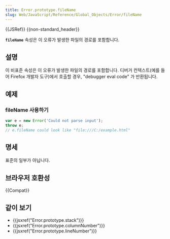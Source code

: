 ```yaml
---
title: Error.prototype.fileName
slug: Web/JavaScript/Reference/Global_Objects/Error/fileName
---
```


{{JSRef}} {{non-standard_header}}

**`fileName`** 속성은 이 오류가 발생한 파일의 경로를 포함합니다.

## 설명

이 비표준 속성은 이 오류가 발생한 파일의 경로를 포함합니다. 디버거 컨텍스트(예를 들어 Firefox 개발자 도구)에서 호출할 경우, "debugger eval code" 가 반환됩니다.

## 예제

### fileName 사용하기

```js
var e = new Error('Could not parse input');
throw e;
// e.fileName could look like "file:///C:/example.html"
```

## 명세

표준의 일부가 아닙니다.

## 브라우저 호환성

{{Compat}}

## 같이 보기

- {{jsxref("Error.prototype.stack")}}
- {{jsxref("Error.prototype.columnNumber")}}
- {{jsxref("Error.prototype.lineNumber")}}
